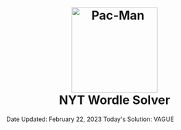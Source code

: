 <h1 align="center">
  <img src="https://i.postimg.cc/SR4J9rnH/NYT-Wordle.png" alt="Pac-Man" width="200">
  <br>
  NYT Wordle Solver
  <br>
</h1>

Date Updated: February 22, 2023
Today's Solution: VAGUE
